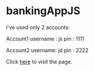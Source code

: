 # bankingAppJS

I've used only 2 accounts:

Account1 
username : js
pin : 1111

Account2
username: jd
pin : 2222

Click <a href="https://thisisaj1999.github.io/bankingAppJS/">here</a> to visit the page.
